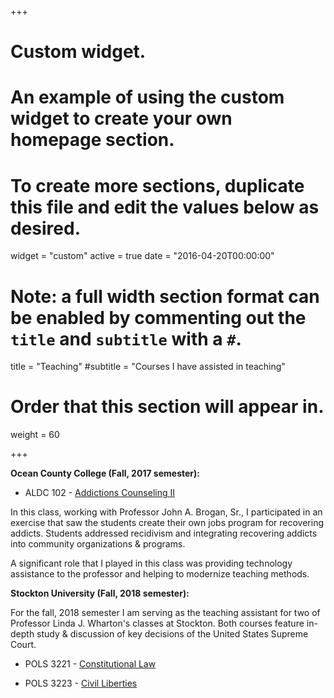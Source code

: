 +++
# Custom widget.
# An example of using the custom widget to create your own homepage section.
# To create more sections, duplicate this file and edit the values below as desired.
widget = "custom"
active = true
date = "2016-04-20T00:00:00"

# Note: a full width section format can be enabled by commenting out the `title` and `subtitle` with a `#`.
title = "Teaching"
#subtitle = "Courses I have assisted in teaching"

# Order that this section will appear in.
weight = 60

+++

**Ocean County College (Fall, 2017 semester):**

- ALDC 102 - [Addictions Counseling II ](https://legacy.ocean.edu/content/public/study-on-campus/academics/college-catalog.html/courses/5305)

In this class, working with Professor John A. Brogan, Sr., I participated in an exercise that saw the students create their own jobs program for recovering addicts. Students addressed recidivism and integrating recovering addicts into community organizations & programs.

A significant role that I played in this class was providing technology assistance to the professor and helping to modernize teaching methods.

**Stockton University (Fall, 2018 semester):**

For the fall, 2018 semester I am serving as the teaching assistant for two of Professor Linda J. Wharton's classes at Stockton. Both courses feature in-depth study & discussion of key decisions of the United States Supreme Court.

- POLS 3221 - [Constitutional Law](https://www.coursicle.com/stockton/courses/POLS/3221/)

- POLS 3223 - [Civil Liberties](https://www.coursicle.com/stockton/courses/POLS/3223/)